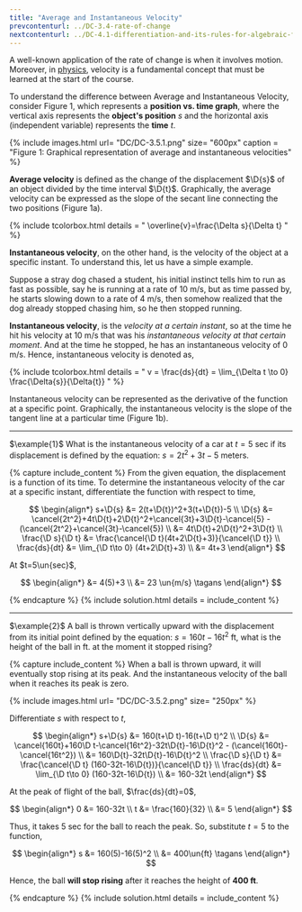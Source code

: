 ```yaml
---
title: "Average and Instantaneous Velocity"
prevcontenturl: ../DC-3.4-rate-of-change
nextcontenturl: ../DC-4.1-differentiation-and-its-rules-for-algebraic-functions
---
```



A well-known application of the rate of change is when it involves motion. Moreover, in [physics](../../physics/3.2-speed-and-velocity), velocity is a fundamental concept that must be learned at the start of the course. 

To understand the difference between Average and Instantaneous Velocity, consider Figure 1, which represents a **position vs. time graph**, where the vertical axis represents the **object's position** $s$ and the horizontal axis (independent variable) represents the **time** $t$. 

{% include images.html 
    url= "DC/DC-3.5.1.png" 
    size= "600px"
	caption = "Figure 1: Graphical representation of average and instantaneous velocities"
%}


**Average velocity** is defined as the change of the displacement $\D{s}$ of an object divided by the time interval $\D{t}$. Graphically, the average velocity can be expressed as the slope of the secant line connecting the two positions (Figure 1a). 


{% include tcolorbox.html
 	details = "
	 	\overline{v}=\frac{\Delta s}{\Delta t}
	"
%}

**Instantaneous velocity**, on the other hand, is the velocity of the object at a specific instant. To understand this, let us have a simple example.

Suppose a stray dog chased a student, his initial instinct tells him to run as fast as possible, say he is running at a rate of 10 m/s, but as time passed by, he starts slowing down to a rate of 4 m/s, then somehow realized that the dog already stopped chasing him, so he then stopped running. 

**Instantaneous velocity**, is the *velocity at a certain instant*, so at the time he hit his velocity at 10 m/s that was his *instantaneous velocity at that certain moment*. And at the time he stopped, he has an instantaneous velocity of 0 m/s. Hence, instantaneous velocity is denoted as,

{% include tcolorbox.html
 details = "
 	v = \frac{ds}{dt} = \lim_{\Delta t \to 0} \frac{\Delta{s}}{\Delta{t}}
 "
%}


Instantaneous velocity can be represented as the derivative of the function at a specific point. Graphically, the instantaneous velocity is the slope of the tangent line at a particular time (Figure 1b).









---
$\example{1}$
What is the instantaneous velocity of a car at $t= 5$ sec if its displacement is defined by the equation: $s=2t^2+3t-5$ meters.

{% capture include_content %}
From the given equation, the displacement is a function of its time. To determine the instantaneous velocity of the car at a specific instant, differentiate the function with respect to time,

$$
\begin{align*}
	s+\D{s} &= 2(t+\D{t})^2+3(t+\D{t})-5 \\
	\D{s} &= \cancel{2t^2}+4t\D{t}+2\D{t}^2+\cancel{3t}+3\D{t}-\cancel{5} - (\cancel{2t^2}+\cancel{3t}-\cancel{5}) \\
	&= 4t\D{t}+2\D{t}^2+3\D{t} \\
	\frac{\D s}{\D t} &= \frac{\cancel{\D t}(4t+2\D{t}+3)}{\cancel{\D t}} \\
	\frac{ds}{dt} &= \lim_{\D t\to 0} (4t+2\D{t}+3) \\
	&= 4t+3
\end{align*}
$$

At $t=5\un{sec}$,

$$
\begin{align*}
	&= 4(5)+3 \\
	&= 23 \un{m/s}		\tagans
\end{align*}
$$

{% endcapture %}
{% include solution.html details = include_content %}









---
$\example{2}$
A ball is thrown vertically upward with the displacement from its initial point defined by the equation: $s=160t-16t^2$ ft, what is the height of the ball in ft. at the moment it stopped rising?

{% capture include_content %}
When a ball is thrown upward, it will eventually stop rising at its peak. And the instantaneous velocity of the ball when it reaches its peak is zero.

{% include images.html 
    url= "DC/DC-3.5.2.png" 
    size= "250px"
%}

Differentiate $s$ with respect to $t$,

$$
\begin{align*}
	s+\D{s} &= 160(t+\D t)-16(t+\D t)^2 \\
	\D{s} &= \cancel{160t}+160\D t-\cancel{16t^2}-32t\D{t}-16\D{t}^2 - (\cancel{160t}-\cancel{16t^2}) \\
	&= 160\D{t}-32t\D{t}-16\D{t}^2 \\
	\frac{\D s}{\D t} &= \frac{\cancel{\D t} (160-32t-16\D{t})}{\cancel{\D t}} \\
	\frac{ds}{dt} &= \lim_{\D t\to 0} (160-32t-16\D{t}) \\
	&= 160-32t
\end{align*}
$$

At the peak of flight of the ball, $\frac{ds}{dt}=0$,

$$
\begin{align*}
	0 &= 160-32t \\
	t &= \frac{160}{32} \\
	&= 5
\end{align*}
$$

Thus, it takes 5 sec for the ball to reach the peak. So, substitute $t=5$ to the function,

$$
\begin{align*}
	s &= 160(5)-16(5)^2 \\
	&= 400\un{ft} 		\tagans
\end{align*}
$$


Hence, the ball **will stop rising** after it reaches the height of **400 ft**.

{% endcapture %}
{% include solution.html details = include_content %}